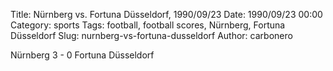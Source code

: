 Title: Nürnberg vs. Fortuna Düsseldorf, 1990/09/23
Date: 1990/09/23 00:00
Category: sports
Tags: football, football scores, Nürnberg, Fortuna Düsseldorf
Slug: nurnberg-vs-fortuna-dusseldorf
Author: carbonero


Nürnberg 3 - 0 Fortuna Düsseldorf
